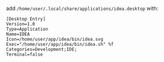 add `/home/user/.local/share/applications/idea.desktop`
with:

    [Desktop Entry]
    Version=1.0
    Type=Application
    Name=IDEA
    Icon=/home/user/app/idea/bin/idea.svg
    Exec="/home/user/app/idea/bin/idea.sh" %f
    Categories=Development;IDE;
    Terminal=false
